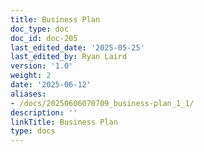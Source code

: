 ```yaml
---
title: Business Plan
doc_type: doc
doc_id: doc-205
last_edited_date: '2025-05-25'
last_edited_by: Ryan Laird
version: '1.0'
weight: 2
date: '2025-06-12'
aliases:
- /docs/20250606070709_business-plan_1_1/
description: ''
linkTitle: Business Plan
type: docs
---
```


